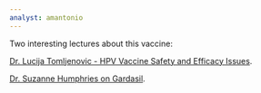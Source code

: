 ```yaml
---
analyst: amantonio
---
```


Two interesting lectures about this vaccine:

[Dr. Lucija Tomljenovic - HPV Vaccine Safety and Efficacy Issues](https://www.youtube.com/watch?v=9Uu3iWA1UWw).

[Dr. Suzanne Humphries on Gardasil](https://www.youtube.com/watch?v=AkyjgY70yPA).
